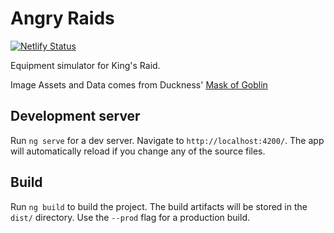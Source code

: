 # Angry Raids 

[![Netlify Status](https://api.netlify.com/api/v1/badges/53442cab-310d-468f-b401-8749142897ed/deploy-status)](https://app.netlify.com/sites/angryraids/deploys)

Equipment simulator for King's Raid.

Image Assets and Data comes from Duckness' [Mask of Goblin](https://github.com/duckness/Mask-of-Goblin)

## Development server

Run `ng serve` for a dev server. Navigate to `http://localhost:4200/`. The app will automatically reload if you change any of the source files.

## Build

Run `ng build` to build the project. The build artifacts will be stored in the `dist/` directory. Use the `--prod` flag for a production build.
